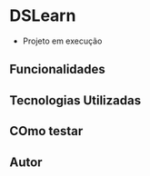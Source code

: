 # DSLearn

- Projeto em execução


## Funcionalidades


## Tecnologias Utilizadas


## COmo testar


## Autor
